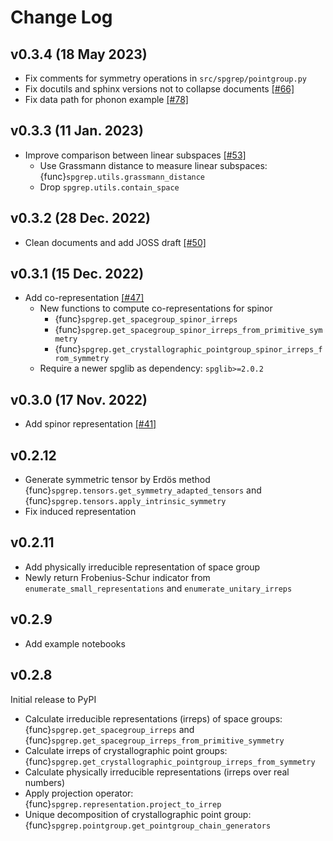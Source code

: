# Change Log

## v0.3.4 (18 May 2023)

- Fix comments for symmetry operations in `src/spgrep/pointgroup.py`
- Fix docutils and sphinx versions not to collapse documents [[#66]](https://github.com/spglib/spgrep/pull/66)
- Fix data path for phonon example [[#78]](https://github.com/spglib/spgrep/pull/78)

## v0.3.3 (11 Jan. 2023)
- Improve comparison between linear subspaces [[#53]](https://github.com/spglib/spgrep/pull/53)
    - Use Grassmann distance to measure linear subspaces: {func}`spgrep.utils.grassmann_distance`
    - Drop `spgrep.utils.contain_space`

## v0.3.2 (28 Dec. 2022)
- Clean documents and add JOSS draft [[#50]](https://github.com/spglib/spgrep/pull/50)

## v0.3.1 (15 Dec. 2022)

- Add co-representation [[#47]](https://github.com/spglib/spgrep/pull/47)
    - New functions to compute co-representations for spinor
        - {func}`spgrep.get_spacegroup_spinor_irreps`
        - {func}`spgrep.get_spacegroup_spinor_irreps_from_primitive_symmetry`
        - {func}`spgrep.get_crystallographic_pointgroup_spinor_irreps_from_symmetry`
    - Require a newer spglib as dependency: ``spglib>=2.0.2``


## v0.3.0 (17 Nov. 2022)
- Add spinor representation [[#41]](https://github.com/spglib/spgrep/pull/41)

## v0.2.12
- Generate symmetric tensor by Erdös method {func}`spgrep.tensors.get_symmetry_adapted_tensors` and {func}`spgrep.tensors.apply_intrinsic_symmetry`
- Fix induced representation

## v0.2.11
- Add physically irreducible representation of space group
- Newly return Frobenius-Schur indicator from `enumerate_small_representations` and `enumerate_unitary_irreps`

## v0.2.9
- Add example notebooks

## v0.2.8

Initial release to PyPI
- Calculate irreducible representations (irreps) of space groups: {func}`spgrep.get_spacegroup_irreps` and {func}`spgrep.get_spacegroup_irreps_from_primitive_symmetry`
- Calculate irreps of crystallographic point groups: {func}`spgrep.get_crystallographic_pointgroup_irreps_from_symmetry`
- Calculate physically irreducible representations (irreps over real numbers)
- Apply projection operator: {func}`spgrep.representation.project_to_irrep`
- Unique decomposition of crystallographic point group: {func}`spgrep.pointgroup.get_pointgroup_chain_generators`
